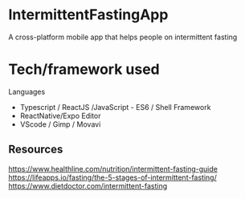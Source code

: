 # IntermittentFastingApp
A  cross-platform mobile app that helps people on intermittent fasting 


# Tech/framework used
Languages
 - Typescript / ReactJS /JavaScript - ES6 / Shell
Framework 
 - ReactNative/Expo 
Editor
 - VScode / Gimp / Movavi 
## Resources 
https://www.healthline.com/nutrition/intermittent-fasting-guide
https://lifeapps.io/fasting/the-5-stages-of-intermittent-fasting/
https://www.dietdoctor.com/intermittent-fasting
